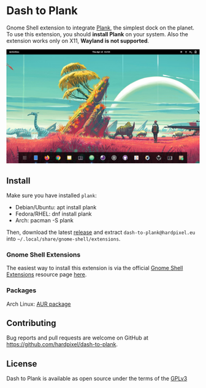 # Dash to Plank
Gnome Shell extension to integrate [Plank](https://launchpad.net/plank), the simplest dock on the planet. To use this extension, you should **install Plank** on your system. Also the extension works only on X11, **Wayland is not supported**.

![Screenshot](https://raw.githubusercontent.com/hardpixel/dash-to-plank/master/screenshot.png)

## Install
Make sure you have installed `plank`:

* Debian/Ubuntu: apt install plank
* Fedora/RHEL: dnf install plank
* Arch: pacman -S plank

Then, download the latest [release](https://github.com/hardpixel/dash-to-plank/releases) and extract `dash-to-plank@hardpixel.eu` into `~/.local/share/gnome-shell/extensions`.

### Gnome Shell Extensions
The easiest way to install this extension is via the official [Gnome Shell Extensions](https://extensions.gnome.org) resource page [here](https://extensions.gnome.org/extension/4198/dash-to-plank).

### Packages
Arch Linux: [AUR package](https://aur.archlinux.org/packages/gnome-shell-extension-dash-to-plank)

## Contributing
Bug reports and pull requests are welcome on GitHub at https://github.com/hardpixel/dash-to-plank.

## License
Dash to Plank is available as open source under the terms of the [GPLv3](http://www.gnu.org/licenses/gpl-3.0.en.html)
